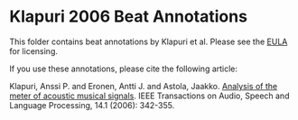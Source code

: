 # Klapuri 2006 Beat Annotations

This folder contains beat annotations by Klapuri et al. Please see the [EULA](EULA.txt) for
licensing.  

If you use these annotations, please cite the following article:    

Klapuri, Anssi P. and Eronen, Antti J. and Astola, Jaakko. [Analysis of the meter of acoustic musical signals](http://www-labs.iro.umontreal.ca/~pift6080/H08/documents/papers/klapuri_meter.pdf). IEEE Transactions on Audio, Speech and Language Processing, 14.1 (2006): 342-355.

